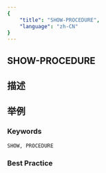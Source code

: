 ```yaml
---
{
    "title": "SHOW-PROCEDURE",
    "language": "zh-CN"
}
---
```


## SHOW-PROCEDURE

## 描述

## 举例

### Keywords

    SHOW, PROCEDURE

### Best Practice

